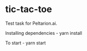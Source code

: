 # tic-tac-toe

Test task for Peltarion.ai.


Installing dependencies - yarn install



To start - yarn start
